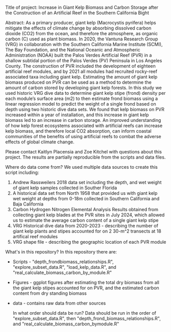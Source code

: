Title of project: Increase in Giant Kelp Biomass and Carbon Storage after the Construction of an Artificial Reef in the Southern California Bight


Abstract: As a primary producer, giant kelp (Macrocystis pyrifera) helps mitigate the effects of climate change by absorbing dissolved carbon dioxide (CO2) from the ocean, and therefore the atmosphere, as organic carbon (C) used as plant biomass. In 2020, the Vantuna Research Group (VRG) in collaboration with the Southern California Marine Institute (SCMI), The Bay Foundation, and the National Oceanic and Atmospheric Administration (NOAA) built the Palos Verdes Artificial Reef (PVR) in a shallow subtidal portion of the Palos Verdes (PV) Peninsula in Los Angeles County. The construction of PVR included the development of eighteen artificial reef modules, and by 2021 all modules had recruited rocky-reef associated taxa including giant kelp. Estimating the amount of giant kelp biomass produced on PVR can be used as a method to determine the amount of carbon stored by developing giant kelp forests. In this study we used historic VRG dive data to determine giant kelp stipe (frond) density per each module’s surface area (m2) to then estimate frond biomass using a linear regression model to predict the weight of a single frond based on depth using two historic dive data sets. We found that kelp biomass on PVR increased within a year of installation, and this increase in giant kelp biomass led to an increase in carbon storage. An improved understanding of how kelp forest ecosystems associated with artificial reefs can increase kelp biomass, and therefore local CO2 absorption, can inform coastal communities of the benefits of using artificial reefs to combat the adverse effects of global climate change.


Please contact Kaitlyn Placensia and Zoe Kitchel with questions about this project. The results are partially reproducible from the scripts and data files.

Where do data come from?
We used multiple data sources to create this script including:
1) Andrew Rassweilers 2018 data set including the depth, and wet weight of giant kelp samples collected in Souther Florida
2) A historical data set from North 1958 that provided us with giant kelp wet weight at depths from 0-18m collected in Southern California and Baja California
3) Carbon Hydrogen Nitrogen Elemental Analysis Results obtained from collecting giant kelp blades at the PVR sites in July 2024, which allowed us to estimate the average carbon content of a single giant kelp stipe
4) VRG Historical dive data from 2020-2023 - describing the number of giant kelp plants and stipes accounted for on 2 30-m^2 transects at 18 artifical reef modules
5) VRG shape file - describing the geographic location of each PVR module


What's in this repository?
In this repository there are:
- Scripts - "depth_frondbiomass_relationships.R", "explore_subset_data.R", "load_kelp_data.R", and "real_calculate_biomass_carbon_by_module.R"
- Figures - ggplot figures after estimating the total dry biomass from all the giant kelp stipes accounted for on PVR, and the estimated carbon content from dry standing biomass
- data - contains raw data from other sources

  In what order should data be run?
  Data should be run in the order of "explore_subset_data.R", then "depth_frond_biomass_relationships.R", and "real_calculate_biomass_carbon_bymodule.R"

  
